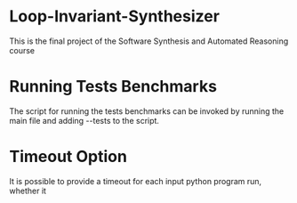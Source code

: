 # Loop-Invariant-Synthesizer
This is the final project of the Software Synthesis and Automated Reasoning course

# Running Tests Benchmarks
The script for running the tests benchmarks can be invoked by running the main file and adding --tests to the script.

# Timeout Option
It is possible to provide a timeout for each input python program run, whether it 

<!--stackedit_data:
eyJoaXN0b3J5IjpbLTExMjc2MTM2OTgsLTExNzk2NTE3OCwtMT
U0ODYwNTg2NF19
-->